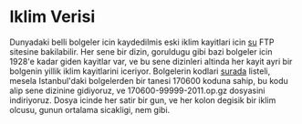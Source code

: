 # Iklim Verisi

Dunyadaki belli bolgeler icin kaydedilmis eski iklim kayitlari icin
[su](ftp://ftp.ncdc.noaa.gov/pub/data/gsod/) FTP sitesine
bakilabilir. Her sene bir dizin, goruldugu gibi bazi bolgeler icin
1928'e kadar giden kayitlar var, ve bu sene dizinleri altinda her
kayit ayri bir bolgenin yillik iklim kayitlarini iceriyor. Bolgelerin
kodlari [surada](ftp://ftp.ncdc.noaa.gov/pub/data/inventories/ISH-HISTORY.TXT)
listeli, mesela Istanbul'daki bolgelerden bir tanesi 170600 koduna
sahip, bu kodu alip sene dizinine gidiyoruz, ve
170600-99999-2011.op.gz dosyasini indiriyoruz. Dosya icinde her satir
bir gun, ve her kolon degisik bir iklim olcusu, gunun ortalama
sicakligi, nem gibi.





